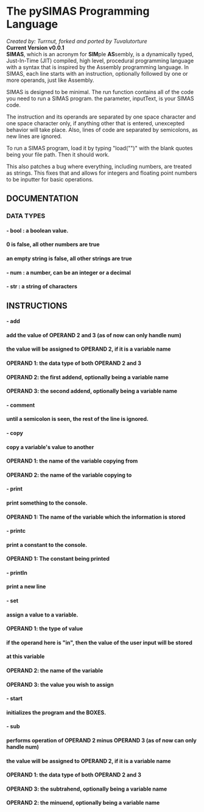 
# The pySIMAS Programming Language
*Created by: Turrnut, forked and ported by Tuvalutorture*<br>
**Current Version v0.0.1**<br>
**SIMAS**, which is an acronym for **SIM**ple **AS**sembly, is a dynamically typed, Just-In-Time
(JIT) compiled, high level, procedural programming language with a syntax that is inspired
by the Assembly programming language. In SIMAS, each line starts with an instruction,
optionally followed by one or more operands, just like Assembly.<br>

SIMAS is designed to be minimal. The run function contains all of the code you need to run
a SIMAS program. the parameter, inputText, is your SIMAS code.<br>

The instruction and its operands are separated by one space character and one space character
only, if anything other that is entered, unexcepted behavior will take place. Also, lines of
code are separated by semicolons, as new lines are ignored. 

To run a SIMAS program, load it by typing "load("")" with the blank 
quotes being your file path. Then it should work.

This also patches a bug where everything, including numbers, are treated as strings. 
This fixes that and allows for integers and floating point numbers to be inputter for basic operations.

## DOCUMENTATION 
### DATA TYPES 
#### - bool : a boolean value.
####        0 is false, all other numbers are true
####        an empty string is false, all other strings are true
#### - num  : a number, can be an integer or a decimal
#### - str  : a string of characters
## INSTRUCTIONS
#### - add
#### add the value of OPERAND 2 and 3 (as of now can only handle num)
#### the value will be assigned to OPERAND 2, if it is a variable name
#### OPERAND 1: the data type of both OPERAND 2 and 3
#### OPERAND 2: the first addend, optionally being a variable name
#### OPERAND 3: the second addend, optionally being a variable name

#### - comment
#### until a semicolon is seen, the rest of the line is ignored.

#### - copy
#### copy a variable's value to another
#### OPERAND 1: the name of the variable copying from
#### OPERAND 2: the name of the variable copying to

#### - print
#### print something to the console.
#### OPERAND 1: The name of the variable which the information is stored

#### - printc
#### print a constant to the console.
#### OPERAND 1: The constant being printed

#### - println
#### print a new line

#### - set
#### assign a value to a variable.
#### OPERAND 1: the type of value
####	if the operand here is "in", then the value of the user input will be stored
####	at this variable	
####	OPERAND 2: the name of the variable
####	OPERAND 3: the value you wish to assign

#### - start
#### initializes the program and the BOXES.

#### - sub
#### performs operation of OPERAND 2 minus OPERAND 3 (as of now can only handle num)
#### the value will be assigned to OPERAND 2, if it is a variable name
#### OPERAND 1: the data type of both OPERAND 2 and 3
#### OPERAND 3: the subtrahend, optionally being a variable name
#### OPERAND 2: the minuend, optionally being a variable name
